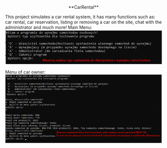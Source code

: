 <p align="center">**CarRental**<p>

This project simulates a car rental system, it has many functions such as: car rental, car reservation, listing or removing a car on the site, chat with the administrator and much more!
Main Menu:
![Main menu](https://github.com/SarapinPr/CarRental/blob/main/Screenshot_1.png?raw=true)

Menu of car owner:
![Main menu](https://github.com/SarapinPr/CarRental/blob/main/Screenshot_2.png?raw=true)
